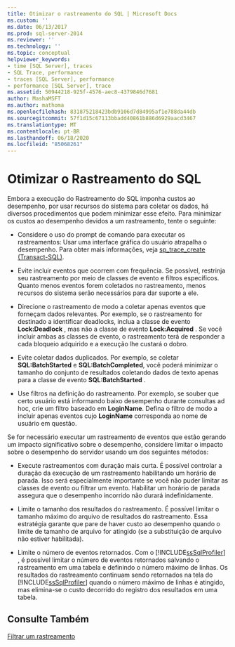 ```yaml
---
title: Otimizar o rastreamento do SQL | Microsoft Docs
ms.custom: ''
ms.date: 06/13/2017
ms.prod: sql-server-2014
ms.reviewer: ''
ms.technology: ''
ms.topic: conceptual
helpviewer_keywords:
- time [SQL Server], traces
- SQL Trace, performance
- traces [SQL Server], performance
- performance [SQL Server], trace
ms.assetid: 50944218-925f-4576-aec8-4379846d7681
author: MashaMSFT
ms.author: mathoma
ms.openlocfilehash: 831875218423bdb9106d7d84995af1e788da44db
ms.sourcegitcommit: 57f1d15c67113bbadd40861b886d6929aacd3467
ms.translationtype: MT
ms.contentlocale: pt-BR
ms.lasthandoff: 06/18/2020
ms.locfileid: "85068261"
---
```

# <a name="optimize-sql-trace"></a>Otimizar o Rastreamento do SQL
  Embora a execução do Rastreamento do SQL imponha custos ao desempenho, por usar recursos do sistema para coletar os dados, há diversos procedimentos que podem minimizar esse efeito. Para minimizar os custos ao desempenho devidos a um rastreamento, tente o seguinte:  
  
-   Considere o uso do prompt de comando para executar os rastreamentos: Usar uma interface gráfica do usuário atrapalha o desempenho. Para obter mais informações, veja [sp_trace_create &#40;Transact-SQL&#41;](/sql/relational-databases/system-stored-procedures/sp-trace-create-transact-sql).  
  
-   Evite incluir eventos que ocorrem com frequência. Se possível, restrinja seu rastreamento por meio de classes de evento e filtros específicos. Quanto menos eventos forem coletados no rastreamento, menos recursos do sistema serão necessários para dar suporte a ele.  
  
-   Direcione o rastreamento de modo a coletar apenas eventos que forneçam dados relevantes. Por exemplo, se o rastreamento for destinado a identificar deadlocks, inclua a classe de evento **Lock:Deadlock** , mas não a classe de evento **Lock:Acquired** . Se você incluir ambas as classes de evento, o rastreamento terá de responder a cada bloqueio adquirido e a execução lhe custará o dobro.  
  
-   Evite coletar dados duplicados. Por exemplo, se coletar **SQL:BatchStarted** e **SQL:BatchCompleted**, você poderá minimizar o tamanho do conjunto de resultados coletando dados de texto apenas para a classe de evento **SQL:BatchStarted** .  
  
-   Use filtros na definição do rastreamento. Por exemplo, se souber que certo usuário está informando baixo desempenho durante consultas ad hoc, crie um filtro baseado em **LoginName**. Defina o filtro de modo a incluir apenas eventos cujo **LoginName** corresponda ao nome de usuário em questão.  
  
 Se for necessário executar um rastreamento de eventos que estão gerando um impacto significativo sobre o desempenho, considere limitar o impacto sobre o desempenho do servidor usando um dos seguintes métodos:  
  
-   Execute rastreamentos com duração mais curta. É possível controlar a duração da execução de um rastreamento habilitando um horário de parada. Isso será especialmente importante se você não puder limitar as classes de evento ou filtrar um evento. Habilitar um horário de parada assegura que o desempenho incorrido não durará indefinidamente.  
  
-   Limite o tamanho dos resultados do rastreamento. É possível limitar o tamanho máximo do arquivo de resultados do rastreamento. Essa estratégia garante que pare de haver custo ao desempenho quando o limite de tamanho de arquivo for atingido (se a substituição de arquivo não estiver habilitada).  
  
-   Limite o número de eventos retornados. Com o [!INCLUDE[ssSqlProfiler](../../../includes/sssqlprofiler-md.md)] , é possível limitar o número de eventos retornados salvando o rastreamento em uma tabela e definindo o número máximo de linhas. Os resultados do rastreamento continuam sendo retornados na tela do [!INCLUDE[ssSqlProfiler](../../../includes/sssqlprofiler-md.md)] quando o número máximo de linhas é atingido, mas elimina-se o custo decorrido do registro dos resultados em uma tabela.  
  
## <a name="see-also"></a>Consulte Também  
 [Filtrar um rastreamento](../sql-trace/filter-a-trace.md)  
  
  
